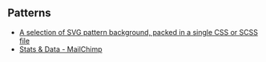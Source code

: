 ## Patterns
* [A selection of SVG pattern background, packed in a single CSS or SCSS file](http://buseca.github.io/patternbolt/)
* [Stats & Data - MailChimp](https://ux.mailchimp.com/patterns/stats)